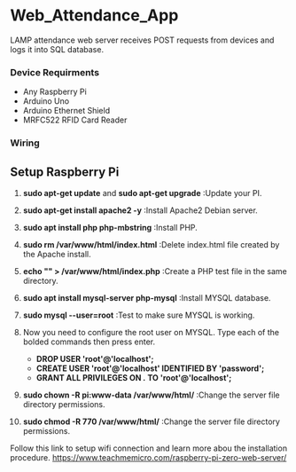 # Web_Attendance_App
LAMP attendance web server receives POST requests from devices and logs it into SQL database. 

### Device Requirments
- Any Raspberry Pi
- Arduino Uno
- Arduino Ethernet Shield
- MRFC522 RFID Card Reader


### Wiring



## Setup Raspberry Pi

1. **sudo apt-get update** and **sudo apt-get upgrade** :Update your PI.

2. **sudo apt-get install apache2 -y** :Install Apache2 Debian server.

3. **sudo apt install php php-mbstring** :Install PHP.

4. **sudo rm /var/www/html/index.html** :Delete index.html file created by the Apache install.

5. **echo "<?php phpinfo ();?>" > /var/www/html/index.php** :Create a PHP test file in the same directory.

6. **sudo apt install mysql-server php-mysql** :Install MYSQL database.

7. **sudo mysql --user=root** :Test to make sure MYSQL is working.

8. Now you need to configure the root user on MYSQL. Type each of the bolded commands then press enter.
   - **DROP USER 'root'@'localhost';**
   - **CREATE USER 'root'@'localhost' IDENTIFIED BY 'password';**
   - **GRANT ALL PRIVILEGES ON *.* TO 'root'@'localhost';**

3. **sudo chown -R pi:www-data /var/www/html/** :Change the server file directory permissions.

4. **sudo chmod -R 770 /var/www/html/** :Change the server file directory permissions.


Follow this link to setup wifi connection and learn more abou the installation procedure. 
https://www.teachmemicro.com/raspberry-pi-zero-web-server/
